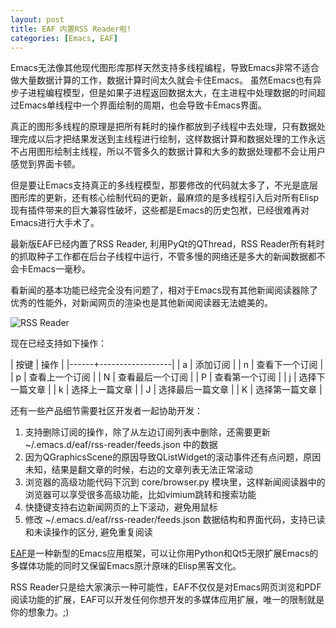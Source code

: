 ```yaml
---
layout: post
title: EAF 内置RSS Reader啦!
categories: [Emacs, EAF]
---
```


Emacs无法像其他现代图形库那样天然支持多线程编程，导致Emacs非常不适合做大量数据计算的工作，数据计算时间太久就会卡住Emacs。
虽然Emacs也有异步子进程编程模型，但是如果子进程返回数据太大，在主进程中处理数据的时间超过Emacs单线程中一个界面绘制的周期，也会导致卡Emacs界面。

真正的图形多线程的原理是把所有耗时的操作都放到子线程中去处理，只有数据处理完成以后才把结果发送到主线程进行绘制，这样数据计算和数据处理的工作永远不占用图形绘制主线程，所以不管多久的数据计算和大多的数据处理都不会让用户感觉到界面卡顿。

但是要让Emacs支持真正的多线程模型，那要修改的代码就太多了，不光是底层图形库的更新，还有核心绘制代码的更新，最麻烦的是多线程引入后对所有Elisp现有插件带来的巨大兼容性破坏，这些都是Emacs的历史包袱，已经很难再对Emacs进行大手术了。

最新版EAF已经内置了RSS Reader, 利用PyQt的QThread，RSS Reader所有耗时的抓取种子工作都在后台子线程中运行，不管多慢的网络还是多大的新闻数据都不会卡Emacs一毫秒。

看新闻的基本功能已经完全没有问题了，相对于Emacs现有其他新闻阅读器除了优秀的性能外，对新闻网页的渲染也是其他新闻阅读器无法媲美的。

![RSS Reader]({{site.url}}/pics/eaf-rss-reader/eaf-rss-reader.gif)

现在已经支持如下操作：

  | 按键 | 操作             |
  |------+------------------|
  | a    | 添加订阅         |
  | n    | 查看下一个订阅   |
  | p    | 查看上一个订阅   |
  | N    | 查看最后一个订阅 |
  | P    | 查看第一个订阅   |
  | j    | 选择下一篇文章   |
  | k    | 选择上一篇文章   |
  | J    | 选择最后一篇文章 |
  | K    | 选择第一篇文章   |

还有一些产品细节需要社区开发者一起协助开发：
1. 支持删除订阅的操作，除了从左边订阅列表中删除，还需要更新 ~/.emacs.d/eaf/rss-reader/feeds.json 中的数据
2. 因为QGraphicsScene的原因导致QListWidget的滚动事件还有点问题，原因未知，结果是翻文章的时候，右边的文章列表无法正常滚动
3. 浏览器的高级功能代码下沉到 core/browser.py 模块里，这样新闻阅读器中的浏览器可以享受很多高级功能，比如vimium跳转和搜索功能
4. 快捷键支持右边新闻网页的上下滚动，避免用鼠标
5. 修改 ~/.emacs.d/eaf/rss-reader/feeds.json 数据结构和界面代码，支持已读和未读操作的区分, 避免重复阅读

[EAF](https://github.com/manateelazycat/emacs-application-framework)是一种新型的Emacs应用框架，可以让你用Python和Qt5无限扩展Emacs的多媒体功能的同时又保留Emacs原汁原味的Elisp黑客文化。

RSS Reader只是给大家演示一种可能性，EAF不仅仅是对Emacs网页浏览和PDF阅读功能的扩展，EAF可以开发任何你想开发的多媒体应用扩展，唯一的限制就是你的想象力。;)
